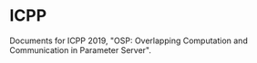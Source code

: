 # ICPP
Documents for ICPP 2019, "OSP: Overlapping Computation and Communication in Parameter Server".

